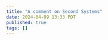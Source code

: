 ```yaml
---
title: "A comment on Second Systems"
date: 2024-04-09 13:33 PDT
published: true
tags: []
---
```




<blockquote markdown="1">



</blockquote>
